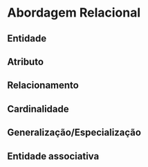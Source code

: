# Abordagem Relacional

## Entidade

## Atributo

## Relacionamento

## Cardinalidade

## Generalização/Especialização

## Entidade associativa
